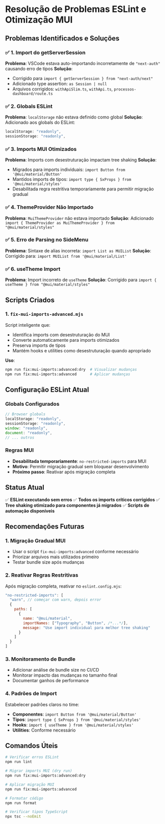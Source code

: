 # Resolução de Problemas ESLint e Otimização MUI

## Problemas Identificados e Soluções

### ✅ 1. Import do getServerSession

**Problema**: VSCode estava auto-importando incorretamente de `"next-auth"` causando erro de tipos
**Solução**:

- Corrigido para `import { getServerSession } from "next-auth/next"`
- Adicionado type assertion: `as Session | null`
- Arquivos corrigidos: `withApiSlim.ts`, `withApi.ts`, `processos-dashboard/route.ts`

### ✅ 2. Globals ESLint

**Problema**: `localStorage` não estava definido como global
**Solução**: Adicionado aos globals do ESLint:

```javascript
localStorage: "readonly",
sessionStorage: "readonly",
```

### ✅ 3. Imports MUI Otimizados

**Problema**: Imports com desestruturação impactam tree shaking
**Solução**:

- Migrados para imports individuais: `import Button from '@mui/material/Button'`
- Mantidos imports de tipos: `import type { SxProps } from '@mui/material/styles'`
- Desabilitada regra restritiva temporariamente para permitir migração gradual

### ✅ 4. ThemeProvider Não Importado

**Problema**: `MuiThemeProvider` não estava importado
**Solução**: Adicionado `import { ThemeProvider as MuiThemeProvider } from "@mui/material/styles"`

### ✅ 5. Erro de Parsing no SideMenu

**Problema**: Sintaxe de alias incorreta: `import List as MUIList`
**Solução**: Corrigido para: `import MUIList from '@mui/material/List'`

### ✅ 6. useTheme Import

**Problema**: Import incorreto de `useTheme`
**Solução**: Corrigido para `import { useTheme } from "@mui/material/styles"`

## Scripts Criados

### 1. `fix-mui-imports-advanced.mjs`

Script inteligente que:

- Identifica imports com desestruturação do MUI
- Converte automaticamente para imports otimizados
- Preserva imports de tipos
- Mantém hooks e utilities como desestruturação quando apropriado

**Uso**:

```bash
npm run fix:mui-imports:advanced:dry  # Visualizar mudanças
npm run fix:mui-imports:advanced      # Aplicar mudanças
```

## Configuração ESLint Atual

### Globals Configurados

```javascript
// Browser globals
localStorage: "readonly",
sessionStorage: "readonly",
window: "readonly",
document: "readonly",
// ... outros
```

### Regras MUI

- **Desabilitada temporariamente**: `no-restricted-imports` para MUI
- **Motivo**: Permitir migração gradual sem bloquear desenvolvimento
- **Próximo passo**: Reativar após migração completa

## Status Atual

✅ **ESLint executando sem erros**
✅ **Todos os imports críticos corrigidos**
✅ **Tree shaking otimizado para componentes já migrados**
✅ **Scripts de automação disponíveis**

## Recomendações Futuras

### 1. Migração Gradual MUI

- Usar o script `fix-mui-imports:advanced` conforme necessário
- Priorizar arquivos mais utilizados primeiro
- Testar bundle size após mudanças

### 2. Reativar Regras Restritivas

Após migração completa, reativar no `eslint.config.mjs`:

```javascript
"no-restricted-imports": [
  "warn", // começar com warn, depois error
  {
    paths: [
      {
        name: "@mui/material",
        importNames: ["Typography", "Button", /*...*/],
        message: "Use import individual para melhor tree shaking"
      }
    ]
  }
]
```

### 3. Monitoramento de Bundle

- Adicionar análise de bundle size no CI/CD
- Monitorar impacto das mudanças no tamanho final
- Documentar ganhos de performance

### 4. Padrões de Import

Estabelecer padrões claros no time:

- **Componentes**: `import Button from '@mui/material/Button'`
- **Tipos**: `import type { SxProps } from '@mui/material/styles'`
- **Hooks**: `import { useTheme } from '@mui/material/styles'`
- **Utilities**: Conforme necessário

## Comandos Úteis

```bash
# Verificar erros ESLint
npm run lint

# Migrar imports MUI (dry run)
npm run fix:mui-imports:advanced:dry

# Aplicar migração MUI
npm run fix:mui-imports:advanced

# Formatar código
npm run format

# Verificar tipos TypeScript
npx tsc --noEmit
```
